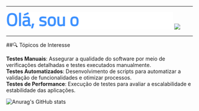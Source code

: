 ## 
<hr>
<p>
  <img src="typewriter.gif" width="450">
  <img src="https://user-images.githubusercontent.com/74038190/212749447-bfb7e725-6987-49d9-ae85-2015e3e7cc41.gif" width="300">
</p>
<hr>

##🔍 Tópicos de Interesse

**Testes Manuais**: Assegurar a qualidade do software por meio de verificações detalhadas e testes executados manualmente.  
**Testes Automatizados**: Desenvolvimento de scripts para automatizar a validação de funcionalidades e otimizar processos.  
**Testes de Performance**: Execução de testes para avaliar a escalabilidade e estabilidade das aplicações.  

![Anurag's GitHub stats](https://github-readme-stats.vercel.app/api?username=henriqueos92&theme=midnight-purple&show_icons=true)

<!--
**henriqueos92/henriqueos92** is a ✨ _special_ ✨ repository because its `README.md` (this file) appears on your GitHub profile.

Here are some ideas to get you started:

- 🔭 I’m currently working on ...
- 🌱 I’m currently learning ...
- 👯 I’m looking to collaborate on ...
- 🤔 I’m looking for help with ...
- 💬 Ask me about ...
- 📫 How to reach me: ...
- 😄 Pronouns: ...
- ⚡ Fun fact: ...
-->
